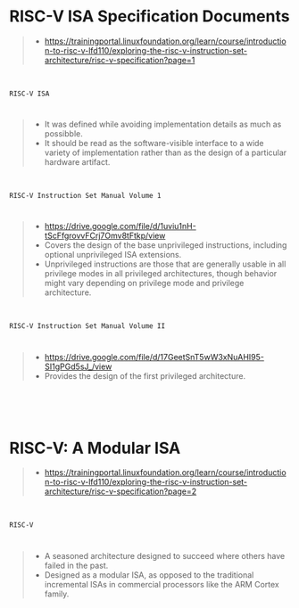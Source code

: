 # RISC-V ISA Specification Documents

> - https://trainingportal.linuxfoundation.org/learn/course/introduction-to-risc-v-lfd110/exploring-the-risc-v-instruction-set-architecture/risc-v-specification?page=1

<br />

`RISC-V ISA`
#

> - It was defined while avoiding implementation details as much as possibble.
> - It should be read as the software-visible interface to a wide variety of implementation rather than as the design of a particular hardware artifact.

<br />

`RISC-V Instruction Set Manual Volume 1`
#

> - https://drive.google.com/file/d/1uviu1nH-tScFfgrovvFCrj7Omv8tFtkp/view
> - Covers the design of the base unprivileged instructions, including optional unprivileged ISA extensions.
> - Unprivileged instructions are those that are generally usable in all privilege modes in all privileged architectures, though behavior might vary depending on privilege mode and privilege architecture.

<br />

`RISC-V Instruction Set Manual Volume II`
#

> - https://drive.google.com/file/d/17GeetSnT5wW3xNuAHI95-SI1gPGd5sJ_/view
> - Provides the design of the first privileged architecture.

<br />
<br />
<br />



# RISC-V: A Modular ISA

> - https://trainingportal.linuxfoundation.org/learn/course/introduction-to-risc-v-lfd110/exploring-the-risc-v-instruction-set-architecture/risc-v-specification?page=2

<br />

`RISC-V`
#

> - A seasoned architecture designed to succeed where others have failed in the past.
> - Designed as a modular ISA, as opposed to the traditional incremental ISAs in commercial processors like the ARM Cortex family.
